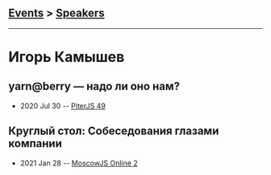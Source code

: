 ## [Events](../README.md) > [Speakers](../speakers.md)
---

# Игорь Камышев

## yarn@berry — надо ли оно нам?
- 2020 Jul 30 -- [PiterJS 49](https://www.youtube.com/watch?v=R5_yImO-m4g&t=5222s)    
## Круглый стол: Собеседования глазами компании
- 2021 Jan 28 -- [MoscowJS Online 2](https://www.youtube.com/watch?v=ll3aCbLMLqI)    
